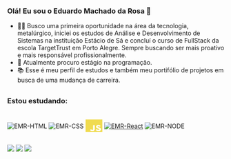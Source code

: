 ### Olá! Eu sou o Eduardo Machado da Rosa 👋

- 🙋‍♂️ Busco uma primeira oportunidade na área da tecnologia, metalúrgico, iniciei os estudos de Análise e Desenvolvimento de Sistemas na instituição Estácio de Sá e concluí o curso de FullStack da escola TargetTrust em Porto Alegre. Sempre buscando ser mais proativo e mais responsável profissionalmente.
- 🔭 Atualmente procuro estágio na programação.
- 📚 Esse é meu perfil de estudos e também meu portifólio de projetos em busca de uma mudança de carreira.   


##



### Estou estudando:
<div style="display: inline_block"><br>
  <img align="center" alt="EMR-HTML" height="40" width="50" src="https://cdn.jsdelivr.net/gh/devicons/devicon/icons/html5/html5-plain-wordmark.svg">
  <img align="center" alt="EMR-CSS" height="40" width="50" src="https://cdn.jsdelivr.net/gh/devicons/devicon/icons/css3/css3-plain-wordmark.svg">
  <img align="center" alt="EMR-Js" height="30" width="40" src="https://raw.githubusercontent.com/devicons/devicon/master/icons/javascript/javascript-plain.svg">
  <a href="[https://instagram.com/esseseduardo](https://github.com/EduardomdRosa/NetFlixClone)" target="_blank"><img align="center" alt="EMR-React" height="40" width="50" src="https://cdn.jsdelivr.net/gh/devicons/devicon/icons/react/react-original-wordmark.svg"></a>
  <img align="center" alt="EMR-NODE" height="40" width="50"  src="https://cdn.jsdelivr.net/gh/devicons/devicon/icons/nodejs/nodejs-plain-wordmark.svg" >
 

  

  </div>
  
  
  
  ##
  
  
  
  <div> 
  <a href="https://instagram.com/esseseduardo" target="_blank"><img src="https://img.shields.io/badge/-Instagram-%23E4405F?style=for-the-badge&logo=instagram&logoColor=white" target="_blank"></a>
 	<a href = "mailto:eduardomdrosa@gmail.com"><img src="https://img.shields.io/badge/-Gmail-%23333?style=for-the-badge&logo=gmail&logoColor=white" target="_blank"></a>
  <a href="https://www.linkedin.com/in/Eduardomdrosa" target="_blank"><img src="https://img.shields.io/badge/-LinkedIn-%230077B5?style=for-the-badge&logo=linkedin&logoColor=white" target="_blank"></a> 
  
</div>
